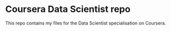 # Coursera Data Scientist repo

This repo contains my files for the Data Scientist specialisation on Coursera.

